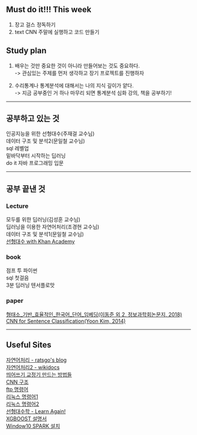 ## Must do it!!! This week
1. 장고 걸스 정독하기<br>
2. text CNN 주말에 실행하고 코드 만들기<br>

## Study plan
1. 배우는 것만 중요한 것이 아니라 만들어보는 것도 중요하다.<br>
-> 관심있는 주제를 먼저 생각하고 장기 프로젝트를 진행하자

2. 수리통계나 통계분석에 대해서는 나의 지식 깊이가 얕다.<br>
-> 지금 공부중인 거 하나 마무리 되면 통계분석 심화 강의, 책을 공부하기!<br>

<hr>

## 공부하고 있는 것<br>

인공지능을 위한 선형대수(주재걸 교수님)<br>
데이터 구조 및 분석2(문일철 교수님)<br>
sql 레벨업<br>
밑바닥부터 시작하는 딥러닝<br>
do it 자바 프로그래밍 입문<br>

<hr>

## 공부 끝낸 것

### Lecture
모두를 위한 딥러닝(김성훈 교수님)<br>
딥러닝을 이용한 자연어처리(조경현 교수님)<br>
데이터 구조 및 분석1(문일철 교수님)<br>
[선형대수 with Khan Academy](https://bangdaeng2.tistory.com/category/Lecture/%EC%84%A0%ED%98%95%EB%8C%80%EC%88%98%20with%20Khan%20Academy)
### book
점프 투 파이썬<br>
sql 첫걸음<br>
3분 딥러닝 텐서플로맛
### paper
[형태소_기반_효율적인_한국어_단어_임베딩(이동준 외 2, 정보과학회논문지, 2018)](https://bangdaeng2.tistory.com/2?category=757926)<br>
[CNN for Sentence Classification(Yoon Kim, 2014)](https://bangdaeng2.tistory.com/category/Paper%20Review)
<hr>

## Useful Sites
[자연어처리 - ratsgo's blog](https://ratsgo.github.io/)<br>
[자연어처리2 - wikidocs](https://wikidocs.net/book/2155)<br>
[띄어쓰기 교정기 만드는 방법들](https://comeng.tistory.com/entry/1-%ED%95%9C%EA%B5%AD%EC%96%B4-%EB%9D%84%EC%96%B4%EC%93%B0%EA%B8%B0)<br>
[CNN 구조](http://taewan.kim/post/cnn/)<br>
[ftp 명령어](https://annehouse.tistory.com/374)<br>
[리눅스 명령어1](http://studycolab.blogspot.com/2018/05/bash.html)<br>
[리눅스 명령어2](https://nuninaya.tistory.com/158)<br>
[선형대수학 - Learn Again!](https://twlab.tistory.com/category/Fundamentals/Linear%20Algebra)<br>
[XGBOOST 설명서](https://brunch.co.kr/@snobberys/137)<br>
[Window10 SPARK 설치](https://www.ics.uci.edu/~shantas/Install_Spark_on_Windows10.pdf)

